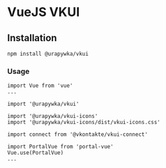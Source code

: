 # VueJS VKUI

## Installation
```
npm install @urapywka/vkui
```

### Usage
```
import Vue from 'vue'
...

import '@urapywka/vkui'

import '@urapywka/vkui-icons'
import '@urapywka/vkui-icons/dist/vkui-icons.css'

import connect from '@vkontakte/vkui-connect'

import PortalVue from 'portal-vue'
Vue.use(PortalVue)
...

```
